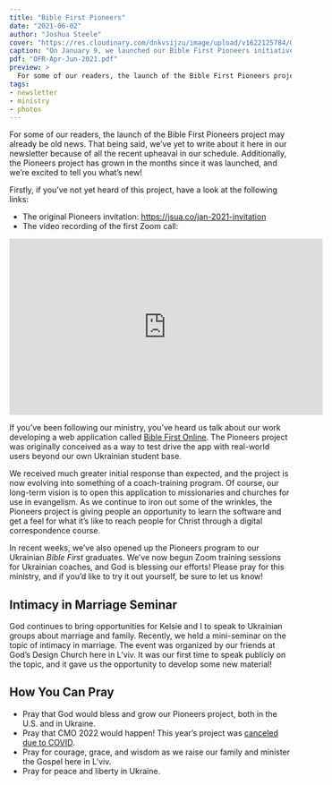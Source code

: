 ```yaml
---
title: "Bible First Pioneers"
date: "2021-06-02"
author: "Joshua Steele"
cover: "https://res.cloudinary.com/dnkvsijzu/image/upload/v1622125784/OFReport/2021-06-02-bible-first-pioneers/pioneers-zoom-call-12x6_er4toi.jpg"
caption: "On January 9, we launched our Bible First Pioneers initiative — an exciting opportunity for a new generation of missionaries to reach the lost using modern web technologies."
pdf: "OFR-Apr-Jun-2021.pdf"
preview: >
  For some of our readers, the launch of the Bible First Pioneers project may already be old news. That being said, we’ve yet to write about it here in our newsletter because of all the recent upheaval in our schedule. Additionally, the Pioneers project has grown in the months since it was launched, and we’re excited to tell you what’s new!
tags:
- newsletter
- ministry
- photos
---
```


For some of our readers, the launch of the Bible First Pioneers project may already be old news. That being said, we’ve yet to write about it here in our newsletter because of all the recent upheaval in our schedule. Additionally, the Pioneers project has grown in the months since it was launched, and we’re excited to tell you what’s new!

<article-callout content="OFR-Apr-Jun-2021.pdf" :download="true" />

Firstly, if you’ve not yet heard of this project, have a look at the following links:

* The original Pioneers invitation: https://jsua.co/jan-2021-invitation
* The video recording of the first Zoom call:

<div class="videoWrapper">
  <iframe width="560" height="315" src="https://www.youtube.com/embed/Fo19lxOQJp8" title="YouTube video player" frameborder="0" allow="accelerometer; autoplay; clipboard-write; encrypted-media; gyroscope; picture-in-picture" allowfullscreen></iframe>
</div>

If you’ve been following our ministry, you’ve heard us talk about our work developing a web application called [Bible First Online](https://biblefirst.online/). The Pioneers project was originally conceived as a way to test drive the app with real-world users beyond our own Ukrainian student base.

We received much greater initial response than expected, and the project is now evolving into something of a coach-training program. Of course, our long-term vision is to open this application to missionaries and churches for use in evangelism. As we continue to iron out some of the wrinkles, the Pioneers project is giving people an opportunity to learn the software and get a feel for what it’s like to reach people for Christ through a digital correspondence course.

In recent weeks, we’ve also opened up the Pioneers program to our Ukrainian *Bible First* graduates. We’ve now begun Zoom training sessions for Ukrainian coaches, and God is blessing our efforts! Please pray for this ministry, and if you’d like to try it out yourself, be sure to let us know!

## Intimacy in Marriage Seminar

God continues to bring opportunities for Kelsie and I to speak to Ukrainian groups about marriage and family. Recently, we held a mini-seminar on the topic of intimacy in marriage. The event was organized by our friends at God’s Design Church here in L’viv. It was our first time to speak publicly on the topic, and it gave us the opportunity to develop some new material!

<article-image publicId="OFReport/2021-06-02-bible-first-pioneers/intimacy-in-marriage-talk_dltn0k" width="768" caption="Kelsie and I recently gave a short seminar about intimacy in marriage at God’s Design Church in L’viv." />

## How You Can Pray

* Pray that God would bless and grow our Pioneers project, both in the U.S. and in Ukraine.
* Pray that CMO 2022 would happen! This year’s project was [canceled due to COVID](https://euroteamoutreach.org/blog/2021/03/cmo-in-a-covid-world/).
* Pray for courage, grace, and wisdom as we raise our family and minister the Gospel here in L’viv.
* Pray for peace and liberty in Ukraine.

<article-image publicId="OFReport/2021-06-02-bible-first-pioneers/girls-singing-church_lvbxfk" width="768" caption="Rebekah, Hosanna, and Abigail sing “Let My People Go” as part of a play about Moses and the Exodus." />

<article-image publicId="OFReport/2021-06-02-bible-first-pioneers/kels-josh-birthday-selfie_jc16pm" width="768" caption="Birthday selfie! 🥳&nbsp;&nbsp;This lady took me out for a fun evening of scooter rides and gourmet hamburgers." />

<article-image publicId="OFReport/2021-06-02-bible-first-pioneers/josh-kels-scooters_eeyfic" width="768" caption="Electric scooter rentals are new to L’viv, but in recent weeks they’ve exploded in popularity. We really like them!" />

<article-image publicId="OFReport/2021-06-02-bible-first-pioneers/josh-nathan-translation-proofing_cnz8sn" width="768" caption="These days, Nathan and I do a lot of work over Zoom or Skype. In this photo, we’re proofing more translation work on Mike Pearls’ book *By Divine Design*. We’ve now completed six chapters in Ukrainian!" />

<article-image publicId="OFReport/2021-06-02-bible-first-pioneers/kathryn-first-piano-lesson_rxizoo" width="768" caption="Guess who’s taking piano lessons? 😮&nbsp;&nbsp;Kathryn is so excited and she really likes our teacher, Gabriella." />

<article-image publicId="OFReport/2021-06-02-bible-first-pioneers/kels-david-game-floor_xmo38x" width="768" caption="Mom takes time out of a busy day to enjoy a game with David in the playroom. 🥰" />

<article-image publicId="OFReport/2021-06-02-bible-first-pioneers/josh-yura-mcdonalds_fz6akj" width="768" caption="Yura Petriv was one of the first Ukrainians who befriended me back in 2001 when I moved to L’viv. We’re still in the same church and we still enjoying chatting over a good cup of coffee. ☕️" />

<article-image publicId="OFReport/2021-06-02-bible-first-pioneers/david-smile-vest_ro7gp6" height="768" caption="This little guy is just a happy dude! 😎" />

<article-image publicId="OFReport/2021-06-02-bible-first-pioneers/beka-abby-portrait_liwsyk" height="768" caption="I snapped this impromptu shot of Rebekah (13) and Abigail (15) after church a couple of weeks ago. My little girls are turning into young ladies! 💞" />

<article-image publicId="OFReport/2021-06-02-bible-first-pioneers/mia-pink-skirt_srpqte" height="768" caption="How the days fly by! Mia will soon be two! 💗" />

<article-image publicId="OFReport/2021-06-02-bible-first-pioneers/beka-hosie-cinnamon-rolls-easter_yjsurt" height="768" caption="For Easter morning this year, Rebekah and Hosanna baked some tasty cinnamon rolls. 😋" />

<article-image publicId="OFReport/2021-06-02-bible-first-pioneers/hosanna-birthday-hug_cwjyid" width="768" caption="Daddy is a busy man, but there’s always time for hugs. Especially birthday hugs!" />

<article-image publicId="OFReport/2021-06-02-bible-first-pioneers/mia-doctor-costume_qoewyh" height="768" caption="Got aches or pains? 🤒&nbsp;&nbsp;Dr. Mia can fix you up! 💝" />
